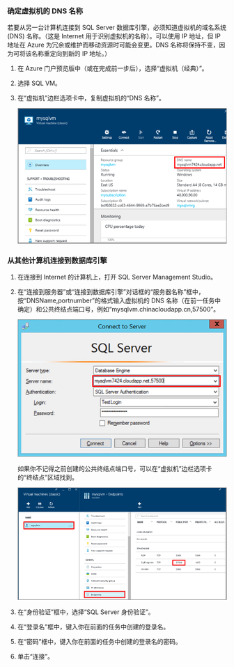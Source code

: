 ### <a name="determine-the-dns-name-of-the-virtual-machine"></a> 确定虚拟机的 DNS 名称

若要从另一台计算机连接到 SQL Server 数据库引擎，必须知道虚拟机的域名系统 (DNS) 名称。（这是 Internet 用于识别虚拟机的名称）。可以使用 IP 地址，但 IP 地址在 Azure 为冗余或维护而移动资源时可能会变更。DNS 名称将保持不变，因为可将该名称重定向到新的 IP 地址。）

1. 在 Azure 门户预览版中（或在完成前一步后），选择“虚拟机（经典）”。

2. 选择 SQL VM。

2. 在“虚拟机”边栏选项卡中，复制虚拟机的“DNS 名称”。

	![DNS 名称](./media/virtual-machines-sql-server-connection-steps/sql-vm-dns-name.png)


### <a name="connect-to-the-database-engine-from-another-computer"></a> 从其他计算机连接到数据库引擎

1. 在连接到 Internet 的计算机上，打开 SQL Server Management Studio。

2. 在“连接到服务器”或“连接到数据库引擎”对话框的“服务器名称”框中，按“DNSName,portnumber”的格式输入虚拟机的 DNS 名称（在前一任务中确定）和公共终结点端口号，例如“mysqlvm.chinacloudapp.cn,57500”。

	![使用 SSMS 进行连接](./media/virtual-machines-sql-server-connection-steps/33Connect-SSMS.png)

	如果你不记得之前创建的公共终结点端口号，可以在“虚拟机”边栏选项卡的“终结点”区域找到。

	![公用端口](./media/virtual-machines-sql-server-connection-steps/sql-vm-port-number.png)

3. 在“身份验证”框中，选择“SQL Server 身份验证”。

5. 在“登录名”框中，键入你在前面的任务中创建的登录名。

6. 在“密码”框中，键入你在前面的任务中创建的登录名的密码。

7. 单击“连接”。

<!---HONumber=Mooncake_0808_2016-->